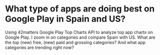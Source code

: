 # What type of apps are doing best on Google Play in Spain and US?

Using 42matters Google Play Top Charts API to analyze top app charts on Google Play. I zoom in on categories and compare Spain with US. What are the top (new) free, (new) paid and grossing categories? And what app categories are trending right now?
